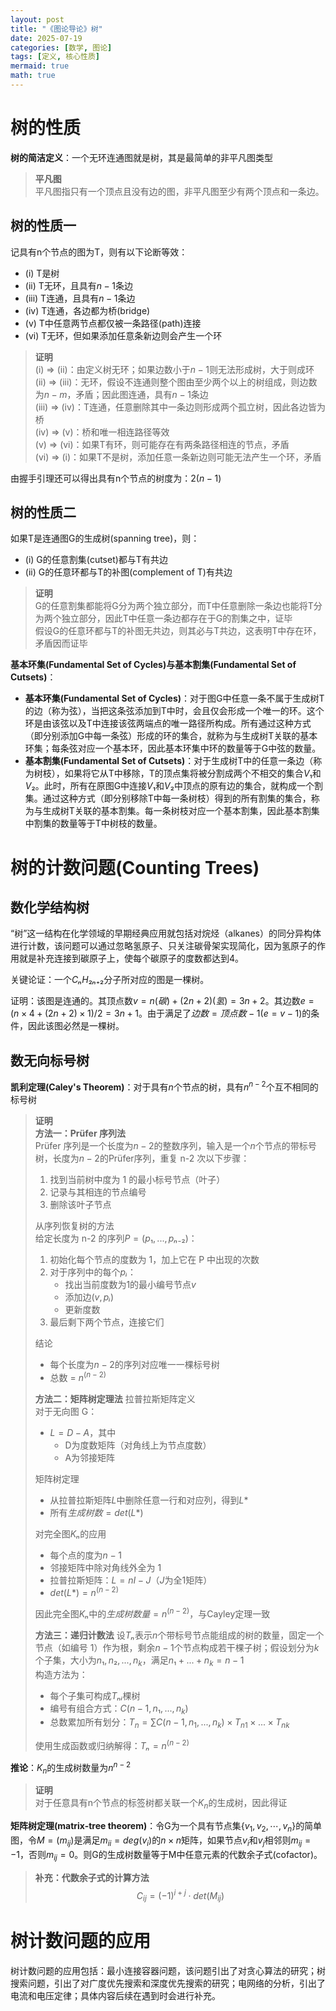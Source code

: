 ```yaml
---
layout: post
title: "《图论导论》树"
date: 2025-07-19
categories: [数学, 图论]
tags: [定义, 核心性质]
mermaid: true
math: true
---
```


# 树的性质

**树的简洁定义**：一个无环连通图就是树，其是最简单的非平凡图类型

> **平凡图**  
> 平凡图指只有一个顶点且没有边的图，非平凡图至少有两个顶点和一条边。

## 树的性质一

记具有n个节点的图为T，则有以下论断等效：

- (i) T是树
- (ii) T无环，且具有$n-1$条边
- (iii) T连通，且具有$n-1$条边
- (iv) T连通，各边都为桥(bridge)
- (v) T中任意两节点都仅被一条路径(path)连接
- (vi) T无环，但如果添加任意条新边则会产生一个环

> **证明**  
> (i) $\Rightarrow$ (ii)：由定义树无环；如果边数小于$n-1$则无法形成树，大于则成环  
> (ii) $\Rightarrow$ (iii)：无环，假设不连通则整个图由至少两个以上的树组成，则边数为$n-m$，矛盾；因此图连通，具有$n-1$条边  
> (iii) $\Rightarrow$ (iv)：T连通，任意删除其中一条边则形成两个孤立树，因此各边皆为桥  
> (iv) $\Rightarrow$ (v)：桥和唯一相连路径等效  
> (v) $\Rightarrow$ (vi)：如果T有环，则可能存在有两条路径相连的节点，矛盾  
> (vi) $\Rightarrow$ (i)：如果T不是树，添加任意一条新边则可能无法产生一个环，矛盾  

由握手引理还可以得出具有n个节点的树度为：$2(n-1)$

## 树的性质二

如果T是连通图G的生成树(spanning tree)，则：

- (i) G的任意割集(cutset)都与T有共边
- (ii) G的任意环都与T的补图(complement of T)有共边

> **证明**  
> G的任意割集都能将G分为两个独立部分，而T中任意删除一条边也能将T分为两个独立部分，因此T中任意一条边都存在于G的割集之中，证毕  
> 假设G的任意环都与T的补图无共边，则其必与T共边，这表明T中存在环，矛盾因而证毕

**基本环集(Fundamental Set of Cycles)与基本割集(Fundamental Set of Cutsets)**：

- **基本环集(Fundamental Set of Cycles)**：对于图G中任意一条不属于生成树T的边（称为弦），当把这条弦添加到T中时，会且仅会形成一个唯一的环。这个环是由该弦以及T中连接该弦两端点的唯一路径所构成。所有通过这种方式（即分别添加G中每一条弦）形成的环的集合，就称为与生成树T关联的基本环集；每条弦对应一个基本环，因此基本环集中环的数量等于G中弦的数量。
- **基本割集(Fundamental Set of Cutsets)**：对于生成树T中的任意一条边（称为树枝），如果将它从T中移除，T的顶点集将被分割成两个不相交的集合$V₁$和$V₂$。此时，所有在原图G中连接$V₁$和$V₂$中顶点的原有边的集合，就构成一个割集。通过这种方式（即分别移除T中每一条树枝）得到的所有割集的集合，称为与生成树T关联的基本割集。每一条树枝对应一个基本割集，因此基本割集中割集的数量等于T中树枝的数量。

# 树的计数问题(Counting Trees)

## 数化学结构树

“树”这一结构在化学领域的早期经典应用就包括对烷烃（alkanes）的同分异构体进行计数，该问题可以通过忽略氢原子、只关注碳骨架实现简化，因为氢原子的作用就是补充连接到碳原子上，使每个碳原子的度数都达到4。

关键论证：一个$CₙH₂ₙ₊₂$分子所对应的图是一棵树。

证明：该图是连通的。其顶点数$v = n (碳) + (2n+2) (氢) = 3n+2$。其边数$e = (n×4 + (2n+2)×1) / 2 = 3n+1$。由于满足了$边数 = 顶点数 - 1 (e = v-1)$的条件，因此该图必然是一棵树。

## 数无向标号树

**凯利定理(Caley's Theorem)**：对于具有$n$个节点的树，具有$n^{n-2}$个互不相同的标号树

> **证明**  
> **方法一：Prüfer 序列法**  
> Prüfer 序列是一个长度为$n-2$的整数序列，输入是一个$n$个节点的带标号树，长度为$n-2$的Prüfer序列，重复 n-2 次以下步骤：  
> 1. 找到当前树中度为 1 的最小标号节点（叶子）  
> 2. 记录与其相连的节点编号  
> 3. 删除该叶子节点  
> 
> 从序列恢复树的方法  
> 给定长度为 n-2 的序列$P = (p₁, ..., pₙ₋₂)$：  
> 1. 初始化每个节点的度数为 1，加上它在 P 中出现的次数  
> 2. 对于序列中的每个$pᵢ$：  
>    - 找出当前度数为1的最小编号节点$v$  
>    - 添加边$(v, pᵢ)$  
>    - 更新度数  
> 3. 最后剩下两个节点，连接它们  
>
> 结论  
> - 每个长度为$n-2$的序列对应唯一一棵标号树
> - 总数 = $n^(n-2)$
>
> **方法二：矩阵树定理法**
> 拉普拉斯矩阵定义  
对于无向图 G：  
> - $L = D - A$，其中  
>   - D为度数矩阵（对角线上为节点度数）  
>   - A为邻接矩阵  
>
> 矩阵树定理  
> - 从拉普拉斯矩阵$L$中删除任意一行和对应列，得到$L*$  
> - 所有$生成树数 = det(L*)$  
>
> 对完全图$Kₙ$的应用  
> - 每个点的度为$n-1$  
> - 邻接矩阵中除对角线外全为 1  
> - 拉普拉斯矩阵：$L = nI - J$（$J$为全1矩阵）  
> - $det(L*) = n^(n-2)$  
>
> 因此完全图$Kₙ$中的$生成树数量 = n^(n-2)$，与Cayley定理一致  
>
> **方法三：递归计数法**
> 设$Tₙ$表示$n$个带标号节点能组成的树的数量，固定一个节点（如编号 1）作为根，剩余$n-1$个节点构成若干棵子树；假设划分为$k$个子集，大小为$n₁, n₂, ..., n_k$，满足$n₁ + ... + n_k = n - 1$  
> 构造方法为：  
> - 每个子集可构成$Tₙᵢ$棵树  
> - 编号有组合方式：$C(n-1, n₁, ..., n_k)$  
> - 总数累加所有划分：$T_n = \sum C(n-1, n_1, ..., n_k) \times T_{n1} \times ... \times T_{nk}$  
> 
> 使用生成函数或归纳解得：$Tₙ = n^(n-2)$  

**推论**：$K_{n}$的生成树数量为$n^{n-2}$

> **证明**  
> 对于任意具有n个节点的标签树都关联一个$K_{n}$的生成树，因此得证

**矩阵树定理(matrix-tree theorem)**：令G为一个具有节点集$\{ v_1,v_2,\cdots,v_n \}$的简单图，令$M=(m_{ij})$是满足$m_{ii}=deg(v_i)$的$n \times n$矩阵，如果节点$v_i$和$v_j$相邻则$m_{ij}=-1$，否则$m_{ij}=0$。则G的生成树数量等于M中任意元素的代数余子式(cofactor)。

> **补充：代数余子式的计算方法**  
> $$C_{ij}=(-1)^{i+j} \cdot det(M_{ij})$$

# 树计数问题的应用

树计数问题的应用包括：最小连接容器问题，该问题引出了对贪心算法的研究；树搜索问题，引出了对广度优先搜索和深度优先搜索的研究；电网络的分析，引出了电流和电压定律；具体内容后续在遇到时会进行补充。